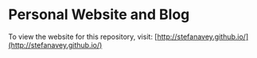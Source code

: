 # Personal Website and Blog

To view the website for this repository, visit:
[http://stefanavey.github.io/](http://stefanavey.github.io/)
